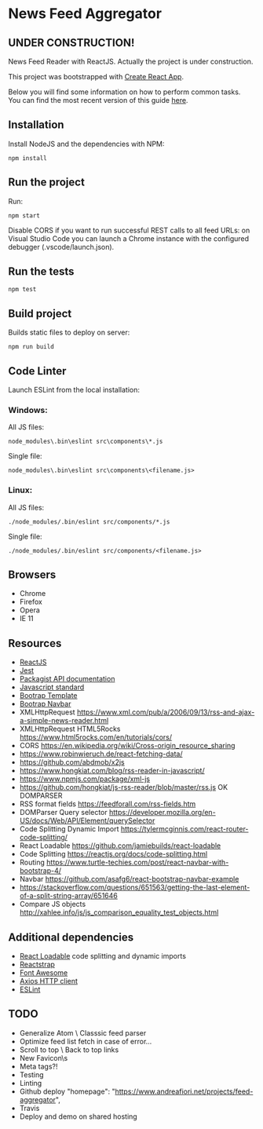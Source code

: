 # News Feed Aggregator

## UNDER CONSTRUCTION!

News Feed Reader with ReactJS. Actually the project is under construction.

This project was bootstrapped with [Create React App](https://github.com/facebookincubator/create-react-app).

Below you will find some information on how to perform common tasks.<br>
You can find the most recent version of this guide [here](https://github.com/facebookincubator/create-react-app/blob/master/packages/react-scripts/template/README.md).

## Installation

Install NodeJS and the dependencies with NPM:

	npm install

## Run the project

Run:

	npm start

Disable CORS if you want to run successful REST calls to all feed URLs: on Visual Studio Code you can launch a Chrome instance with the configured debugger (.vscode/launch.json).

## Run the tests

	npm test

## Build project

Builds static files to deploy on server:

	npm run build

## Code Linter

Launch ESLint from the local installation:

### Windows:

All JS files:

	node_modules\.bin\eslint src\components\*.js

Single file:

	node_modules\.bin\eslint src\components\<filename.js>

### Linux:

All JS files:

	./node_modules/.bin/eslint src/components/*.js

Single file:

	./node_modules/.bin/eslint src/components/<filename.js>

## Browsers

- Chrome
- Firefox
- Opera
- IE 11

## Resources

- [ReactJS](https://reactjs.org/)
- [Jest](https://jestjs.io/)
- [Packagist API documentation](https://packagist.org/apidoc)
- [Javascript standard](https://standardjs.com/)
- [Bootrap Template](http://getbootstrap.com/docs/4.1/examples/blog/)
- [Bootrap Navbar](http://getbootstrap.com/docs/4.1/examples/navbars/)
- XMLHttpRequest https://www.xml.com/pub/a/2006/09/13/rss-and-ajax-a-simple-news-reader.html
- XMLHttpRequest HTML5Rocks https://www.html5rocks.com/en/tutorials/cors/
- CORS https://en.wikipedia.org/wiki/Cross-origin_resource_sharing
- https://www.robinwieruch.de/react-fetching-data/
- https://github.com/abdmob/x2js
- https://www.hongkiat.com/blog/rss-reader-in-javascript/
- https://www.npmjs.com/package/xml-js
- https://github.com/hongkiat/js-rss-reader/blob/master/rss.js OK DOMPARSER
- RSS format fields https://feedforall.com/rss-fields.htm
- DOMParser Query selector https://developer.mozilla.org/en-US/docs/Web/API/Element/querySelector
- Code Splitting Dynamic Import https://tylermcginnis.com/react-router-code-splitting/
- React Loadable https://github.com/jamiebuilds/react-loadable
- Code Splitting https://reactjs.org/docs/code-splitting.html
- Routing https://www.turtle-techies.com/post/react-navbar-with-bootstrap-4/
- Navbar https://github.com/asafg6/react-bootstrap-navbar-example
- https://stackoverflow.com/questions/651563/getting-the-last-element-of-a-split-string-array/651646
- Compare JS objects http://xahlee.info/js/js_comparison_equality_test_objects.html

## Additional dependencies

- [React Loadable](https://github.com/jamiebuilds/react-loadable) code splitting and dynamic imports
- [Reactstrap](https://reactstrap.github.io/)
- [Font Awesome](https://fontawesome.com/)
- [Axios HTTP client](https://github.com/axios/axios)
- [ESLint](https://eslint.org/)

## TODO

- Generalize Atom \ Classsic feed parser
- Optimize feed list fetch in case of error...
- Scroll to top \ Back to top links
- New Favicon\s
- Meta tags?!
- Testing
- Linting
- Github deploy "homepage": "https://www.andreafiori.net/projects/feed-aggregator",
- Travis
- Deploy and demo on shared hosting
